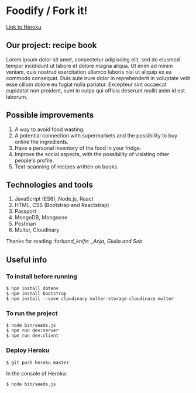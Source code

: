 <!-- ![logo_feed_your_plant](https://i.postimg.cc/MTnPBYQN/plantreminder.png) -->

# Foodify / Fork it!

[Link to Heroku](https://foodifyproject.herokuapp.com)

## Our project: recipe book

Lorem ipsum dolor sit amet, consectetur adipiscing elit, sed do eiusmod tempor incididunt ut labore et dolore magna aliqua. Ut enim ad minim veniam, quis nostrud exercitation ullamco laboris nisi ut aliquip ex ea commodo consequat. Duis aute irure dolor in reprehenderit in voluptate velit esse cillum dolore eu fugiat nulla pariatur. Excepteur sint occaecat cupidatat non proident, sunt in culpa qui officia deserunt mollit anim id est laborum.

## Possible improvements

1. A way to avoid food wasting.
2. A potential connection with supermarkets and the possibility to buy online the ingredients.
3. Have a personal inventory of the food in your fridge.
4. Improve the social aspects, with the possibility of visisting other people's profile.
5. Text-scanning of recipes written on books.

## Technologies and tools

1. JavaScript (ES6), Node.js, React
2. HTML, CSS (Bootstrap and Reactstrap)
3. Passport
4. MongoDB, Mongoose
5. Postman
6. Multer, Cloudinary

Thanks for reading :fork*and_knife: \_Anja, Giulia and Seb*

## Useful info

### To install before running

```
$ npm install dotenv
$ npm install bootstrap
$ npm install --save cloudinary multer-storage-cloudinary multer
```

### To run the project

```
$ node bin/seeds.js
$ npm run dev:server
$ npm run dev:client
```

### Deploy Heroku

```
$ git push heroku master
```

In the console of Heroku:

```
$ node bin/seeds.js
```
